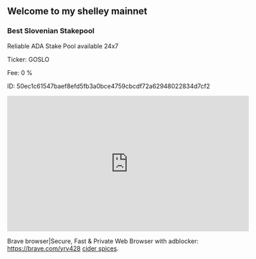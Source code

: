 ## Welcome to my shelley mainnet



### Best Slovenian Stakepool




Reliable ADA Stake Pool available 24x7

Ticker: GOSLO

Fee:   0 %

ID:  50ec1c61547baef8efd5fb3a0bce4759cbcdf72a62948022834d7cf2
    



<iframe width="560" height="315" src="https://www.youtube.com/embed/1Oe5O6ZrzEM" frameborder="0" allow="accelerometer; autoplay; encrypted-media; gyroscope; picture-in-picture" allowfullscreen></iframe>


Brave browser|Secure, Fast & Private Web Browser with adblocker: <a>https://brave.com/yrv428<a> 
    <a href=“https://brave.com/yrv428”>cider spices</a>.
